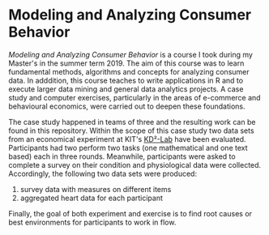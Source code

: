 # Modeling and Analyzing Consumer Behavior

*Modeling and Analyzing Consumer Behavior* is a course I took during my Master's in the summer term 2019. The aim of this course was to learn fundamental methods, algorithms and concepts for analyzing consumer data. In adddition, this course teaches to write applications in R and to execute larger data mining and general data analytics projects. A case study and computer exercises, particularly in the areas of e-commerce and behavioural economics, were carried out to deepen these foundations.

The case study happened in teams of three and the resulting work can be found in this repository. Within the scope of this case study two data sets from an economical experiment at KIT's [KD²-Lab](https://www.kd2lab.kit.edu/english/index.php) have been evaluated. Participants had two perform two tasks (one mathematical and one text based) each in three rounds. Meanwhile, participants were asked to complete a survey on their condition and physiological data were collected. Accordingly, the following two data sets were produced:

  1) survey data with measures on different items
  2) aggregated heart data for each participant
  
Finally, the goal of both experiment and exercise is to find root causes or best environments for participants to work in flow.


